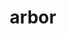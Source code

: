 ---
title: arbor
nmtitle: arbor
meaning: tree
ch: 1
pos: nounthird
genitive: arboris
nmgenitive: arboris
abbgender: f.
abbgender2: fem.
gender: feminine
declension: third
derivative: arboretum, arborist
---